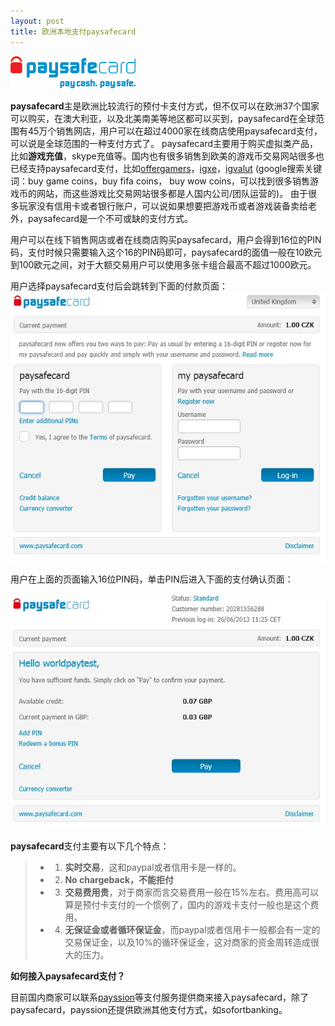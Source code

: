 ```yaml
---
layout: post
title: 欧洲本地支付paysafecard
---
```


![paysafecard游戏支付](/images/logo_paysafecard.png)

**paysafecard**主是欧洲比较流行的预付卡支付方式，但不仅可以在欧洲37个国家可以购买，在澳大利亚，以及北美南美等地区都可以买到，paysafecard在全球范围有45万个销售网店，用户可以在超过4000家在线商店使用paysafecard支付，可以说是全球范围的一种支付方式了。
paysafecard主要用于购买虚拟类产品，比如**游戏充值**，skype充值等。国内也有很多销售到欧美的游戏币交易网站很多也已经支持paysafecard支付，比如[offergamers](http://www.offgamers.com)，[igxe](http://www.igxe.com)，[igvalut](http://www.igvalut.com) (google搜索关键词：buy game coins，buy fifa coins， buy wow coins，可以找到很多销售游戏币的网站，而这些游戏比交易网站很多都是人国内公司/团队运营的)。
由于很多玩家没有信用卡或者银行账户，可以说如果想要把游戏币或者游戏装备卖给老外，paysafecard是一个不可或缺的支付方式。

用户可以在线下销售网店或者在线商店购买paysafecard，用户会得到16位的PIN码，支付时候只需要输入这个16的PIN码即可，paysafecard的面值一般在10欧元到100欧元之间，对于大额交易用户可以使用多张卡组合最高不超过1000欧元。

用户选择paysafecard支付后会跳转到下面的付款页面：
![欧洲本地支付paysafecard游戏支付](/images/paysafecard_payflow_one.jpg)

用户在上面的页面输入16位PIN码，单击PIN后进入下面的支付确认页面：

![paysafecard海外游戏支付](/images/paysafecard_payflow_two.jpg)

**paysafecard**支付主要有以下几个特点：
> -  1. **实时交易**，这和paypal或者信用卡是一样的。
> -  2. **No chargeback，不能拒付**
> -  3. **交易费用贵**，对于商家而言交易费用一般在15%左右。费用高可以算是预付卡支付的一个惯例了，国内的游戏卡支付一般也是这个费用。
> -  4. **无保证金或者循环保证金**，而paypal或者信用卡一般都会有一定的交易保证金，以及10%的循环保证金，这对商家的资金周转造成很大的压力。

**如何接入paysafecard支付？**

目前国内商家可以联系[payssion](http://www.payssion.com "海外本地支付")等支付服务提供商来接入paysafecard，除了paysafecard，payssion还提供欧洲其他支付方式，如sofortbanking。